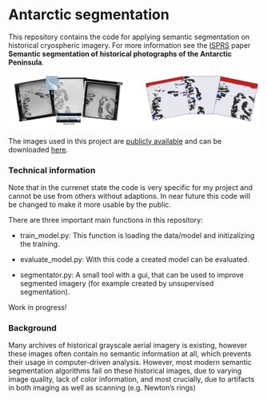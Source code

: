 # Antarctic segmentation
This repository contains the code for applying semantic segmentation on historical cryospheric imagery. For more information see the [ISPRS](https://www.isprs2022-nice.com/) paper <b>Semantic segmentation of historical photographs of the Antarctic Peninsula</b>.

![Example for segmentation](https://github.com/fdahle/antarctic_segmentation/blob/main/readme/segmentation_example.png?raw=true)

The images used in this project are [publicly available](https://www.pgc.umn.edu/data/aerial/) and can be downloaded [here](https://data.pgc.umn.edu/aerial/usgs/tma/photos/). 

<h3>Technical information</h3>

Note that in the currenet state the code is very specific for my project and cannot be use from others without adaptions. In near future this code will be changed to make it more usable by the public.

There are three important main functions in this repository:

- train_model.py:
This function is loading the data/model and initizalizing the training.

- evaluate_model.py:
With this code a created model can be evaluated.

- segmentator.py:
A small tool with a gui, that can be used to improve segmented imagery (for example created by unsupervised segmentation). 

Work in progress!

<h3>Background</h3>
Many archives of historical grayscale aerial imagery is existing, however these images often contain no semantic information at all, which prevents their usage in computer-driven analysis. However, most modern semantic segmentation algorithms fail on these historical images, due to varying image quality, lack of color information, and most crucially, due to artifacts in both imaging as well as scanning (e.g. Newton’s rings)
